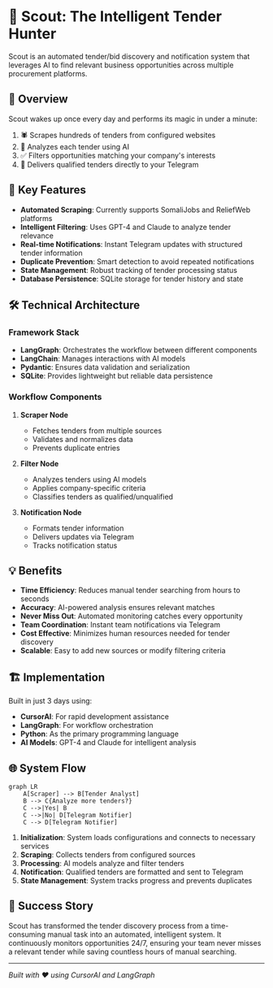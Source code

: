 # 🎯 Scout: The Intelligent Tender Hunter

Scout is an automated tender/bid discovery and notification system that leverages AI to find relevant business opportunities across multiple procurement platforms.

## 🌟 Overview

Scout wakes up once every day and performs its magic in under a minute:

1. 🕷️ Scrapes hundreds of tenders from configured websites
2. 🧠 Analyzes each tender using AI
3. ✅ Filters opportunities matching your company's interests
4. 📱 Delivers qualified tenders directly to your Telegram

## 🚀 Key Features

- **Automated Scraping**: Currently supports SomaliJobs and ReliefWeb platforms
- **Intelligent Filtering**: Uses GPT-4 and Claude to analyze tender relevance
- **Real-time Notifications**: Instant Telegram updates with structured tender information
- **Duplicate Prevention**: Smart detection to avoid repeated notifications
- **State Management**: Robust tracking of tender processing status
- **Database Persistence**: SQLite storage for tender history and state

## 🛠️ Technical Architecture

### Framework Stack

- **LangGraph**: Orchestrates the workflow between different components
- **LangChain**: Manages interactions with AI models
- **Pydantic**: Ensures data validation and serialization
- **SQLite**: Provides lightweight but reliable data persistence

### Workflow Components

1. **Scraper Node**

   - Fetches tenders from multiple sources
   - Validates and normalizes data
   - Prevents duplicate entries

2. **Filter Node**

   - Analyzes tenders using AI models
   - Applies company-specific criteria
   - Classifies tenders as qualified/unqualified

3. **Notification Node**
   - Formats tender information
   - Delivers updates via Telegram
   - Tracks notification status

## 💡 Benefits

- **Time Efficiency**: Reduces manual tender searching from hours to seconds
- **Accuracy**: AI-powered analysis ensures relevant matches
- **Never Miss Out**: Automated monitoring catches every opportunity
- **Team Coordination**: Instant team notifications via Telegram
- **Cost Effective**: Minimizes human resources needed for tender discovery
- **Scalable**: Easy to add new sources or modify filtering criteria

## 🏗️ Implementation

Built in just 3 days using:

- **CursorAI**: For rapid development assistance
- **LangGraph**: For workflow orchestration
- **Python**: As the primary programming language
- **AI Models**: GPT-4 and Claude for intelligent analysis

## 🌐 System Flow

```mermaid
graph LR
    A[Scraper] --> B[Tender Analyst]
    B --> C{Analyze more tenders?}
    C -->|Yes| B
    C -->|No| D[Telegram Notifier]
    C --> D[Telegram Notifier]
```

1. **Initialization**: System loads configurations and connects to necessary services
2. **Scraping**: Collects tenders from configured sources
3. **Processing**: AI models analyze and filter tenders
4. **Notification**: Qualified tenders are formatted and sent to Telegram
5. **State Management**: System tracks progress and prevents duplicates

## 🎉 Success Story

Scout has transformed the tender discovery process from a time-consuming manual task into an automated, intelligent system. It continuously monitors opportunities 24/7, ensuring your team never misses a relevant tender while saving countless hours of manual searching.

---

_Built with ❤️ using CursorAI and LangGraph_
